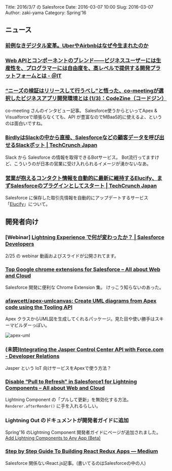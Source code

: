 Title: 2016/3/7 の Salesforce
Date: 2016-03-07 10:00
Slug: 2016-03-07
Author: zaki-yama
Category: Spring'16

## ニュース

### [前例なきデジタル変革。UberやAirbnbはなぜ今生まれたのか](https://newspicks.com/news/1417594/body/)

### [Web APIとコンポーネントのブレンド――ビジネスユーザーには生産性を、プログラマーには自由度を、高レベルで提供する開発プラットフォームとは - ＠IT](http://www.atmarkit.co.jp/ait/articles/1602/29/news011.html)

### [“ニーズの検証はリリースして行うべし”と悟った、co-meetingが選択したビジネスアプリ開発環境とは (1/3)：CodeZine（コードジン）](http://codezine.jp/article/detail/9210)

co-meeting さんのインタビュー記事。
Salesforce使うからといってApex & Visualforceで頑張らなくても、API が豊富なのでMBaaS的に使えるよ、というのは面白いですね。

### [BirdlyはSlackの中から直接、Salesforceなどの顧客データを呼び出せるSlackボット | TechCrunch Japan](http://jp.techcrunch.com/2016/02/27/20160226birdly-wants-to-help-call-your-customer-data-by-talking-to-a-slack-bot/)

Slack から Salesforce の情報を取得できるBotサービス。
Bot流行ってますけど、こういうのが日本の営業に受け入れられるイメージが湧かないなあ。

### [営業が抱えるコンタクト情報を自動的に最新に維持するElucify、まずSalesforceのプラグインとしてスタート | TechCrunch Japan](http://jp.techcrunch.com/2016/03/02/20160301elucify-wants-to-make-sure-salespeople-have-most-current-customer-contact-info/)

Salesforce に保存した取引先情報を自動的にアップデートするサービス「[Elucify](https://www.getelucify.com/)」について。

## 開発者向け

### [Webinar] [Lightning Experience で何が変わったか？ | Salesforce Developers](https://developer.salesforce.com/events/webinars/lightningexperience_0225)


2/25 の webinar 動画およびスライドが公開されてます。

### [Top Google chrome extensions for Salesforce – All about Web and Cloud](http://www.jitendrazaa.com/blog/salesforce/top-google-chrome-extensions-for-salesforce)

Salesforce 開発に便利な Chrome Extension 集。
けっこう知らないのあった。

### [afawcett/apex-umlcanvas: Create UML diagrams from Apex code using the Tooling API](https://github.com/afawcett/apex-umlcanvas)

Apex クラスからUML図を生成してくれるパッケージ。見た目や使い勝手はスキーマビルダーっぽい。

![apex-uml]({filename}/images/2016-03-07/apex-uml.png)

### (未読)[Integrating the Jasper Control Center API with Force.com - Developer Relations](https://developer.salesforce.com/blogs/developer-relations/2016/02/integrating-jasper-control-center-api-force-com.html)

Jasper という IoT 向けサービスをApexで使う方法？

### [Disable “Pull to Refresh” in Salesforce1 for Lightning Components – All about Web and Cloud](http://www.jitendrazaa.com/blog/salesforce/disable-pull-to-refresh-in-salesforce1-for-lightning-components/)

Lightning Component の「プルして更新」を無効化する方法。
`Renderer.afterRender()` に手を入れるらしい。

### Lightning Out のドキュメントが開発者ガイドに追加

Spring'16 のLightning Component 開発者ガイドにページが追加されました。
[Add Lightning Components to Any App (Beta)](https://developer.salesforce.com/docs/atlas.en-us.lightning.meta/lightning/lightning_out.htm)


### [Step by Step Guide To Building React Redux Apps — Medium](https://medium.com/@rajaraodv/step-by-step-guide-to-building-react-redux-apps-using-mocks-48ca0f47f9a#.no6w5152n)

Salesforce 関係ないReact.js記事。(書いてるのはSalesforceの中の人)
